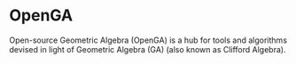 # OpenGA
Open-source Geometric Algebra (OpenGA) is a hub for tools and algorithms devised in light of Geometric Algebra (GA) (also known as Clifford Algebra).
